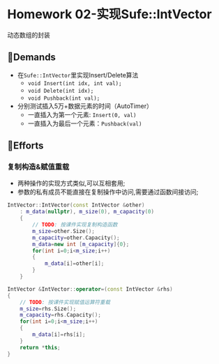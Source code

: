 # Homework 02-实现Sufe::IntVector

动态数组的封装

## 📜Demands

- 在`Sufe::IntVector`里实现Insert/Delete算法
    - `void Insert(int idx, int val);`
    - `void Delete(int idx);`
    - `void Pushback(int val);`
- 分别测试插入5万+数据元素的时间（AutoTimer）
    - 一直插入为第一个元素: `Insert(0, val)`
    - 一直插入为最后一个元素：`Pushback(val)`

## 📝Efforts

### 复制构造&赋值重载

- 两种操作的实现方式类似,可以互相套用;
- 参数的私有成员不能直接在复制操作中访问,需要通过函数间接访问;

```c++
IntVector::IntVector(const IntVector &other)
    : m_data(nullptr), m_size(0), m_capacity(0)
    {
        // TODO: 按课件实现复制构造函数
        m_size=other.Size();
        m_capacity=other.Capacity();
        m_data=new int [m_capacity]{0};
        for(int i=0;i<m_size;i++)
        {
            m_data[i]=other[i];
        }
    }

IntVector &IntVector::operator=(const IntVector &rhs)
{
    // TODO: 按课件实现赋值运算符重载
    m_size=rhs.Size();
    m_capacity=rhs.Capacity();
    for(int i=0;i<m_size;i++)
    {
        m_data[i]=rhs[i];
    }
    return *this;
}
```



